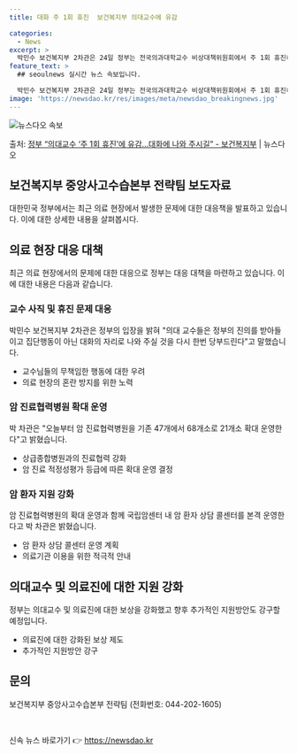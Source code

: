 ```yaml
---
title: 대화 주 1회 휴진  보건복지부 의대교수에 유감

categories:
  - News
excerpt: >
  박민수 보건복지부 2차관은 24일 정부는 전국의과대학교수 비상대책위원회에서 주 1회 휴진하겠다는 결정을 내리…
feature_text: >
  ## seoulnews 실시간 뉴스 속보입니다.

  박민수 보건복지부 2차관은 24일 정부는 전국의과대학교수 비상대책위원회에서 주 1회 휴진하겠다는 결정을 내리…
image: 'https://newsdao.kr/res/images/meta/newsdao_breakingnews.jpg'
---
```


![뉴스다오 속보](https://newsdao.kr/res/images/meta/newsdao_breakingnews.jpg)

<p>출처: <a href="https://newsdao.kr/3664" rel="dofollow">정부 “의대교수 ‘주 1회 휴진’에 유감…대화에 나와 주시길”   - 보건복지부</a> | 뉴스다오</p>

<h2 data-ke-size="size26">보건복지부 중앙사고수습본부 전략팀 보도자료</h2>
<p data-ke-size="size16">대한민국 정부에서는 최근 의료 현장에서 발생한 문제에 대한 대응책을 발표하고 있습니다. 이에 대한 상세한 내용을 살펴봅시다.</p>

<h2 data-ke-size="size24">의료 현장 대응 대책</h2>
<p data-ke-size="size16">최근 의료 현장에서의 문제에 대한 대응으로 정부는 대응 대책을 마련하고 있습니다. 이에 대한 내용은 다음과 같습니다.</p>

<h3 data-ke-size="size22">교수 사직 및 휴진 문제 대응</h3>
<p data-ke-size="size16">박민수 보건복지부 2차관은 정부의 입장을 밝혀 "의대 교수들은 정부의 진의를 받아들이고 집단행동이 아닌 대화의 자리로 나와 주실 것을 다시 한번 당부드린다"고 말했습니다.</p>
<ul>
  <li>교수님들의 무책임한 행동에 대한 우려</li>
  <li>의료 현장의 혼란 방지를 위한 노력</li>
</ul>

<h3 data-ke-size="size22">암 진료협력병원 확대 운영</h3>
<p data-ke-size="size16">박 차관은 "오늘부터 암 진료협력병원을 기존 47개에서 68개소로 21개소 확대 운영한다"고 밝혔습니다.</p>
<ul>
  <li>상급종합병원과의 진료협력 강화</li>
  <li>암 진료 적정성평가 등급에 따른 확대 운영 결정</li>
</ul>

<h3 data-ke-size="size22">암 환자 지원 강화</h3>
<p data-ke-size="size16">암 진료협력병원의 확대 운영과 함께 국립암센터 내 암 환자 상담 콜센터를 본격 운영한다고 박 차관은 밝혔습니다.</p>
<ul>
  <li>암 환자 상담 콜센터 운영 계획</li>
  <li>의료기관 이용을 위한 적극적 안내</li>
</ul>

<h2 data-ke-size="size24">의대교수 및 의료진에 대한 지원 강화</h2>
<p data-ke-size="size16">정부는 의대교수 및 의료진에 대한 보상을 강화했고 향후 추가적인 지원방안도 강구할 예정입니다.</p>
<ul>
  <li>의료진에 대한 강화된 보상 제도</li>
  <li>추가적인 지원방안 강구</li>
</ul>

<h2 data-ke-size="size24">문의</h2>
<p data-ke-size="size16">보건복지부 중앙사고수습본부 전략팀 (전화번호: 044-202-1605)</p>

<p data-ke-size="size16">&nbsp;</p> 

신속 뉴스 바로가기 👉 <a href="https://newsdao.kr" rel="dofollow">https://newsdao.kr</a>


